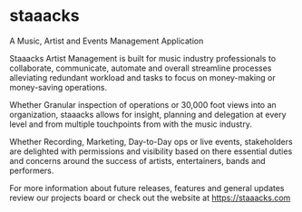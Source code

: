 # staaacks
A Music, Artist and Events Management Application

Staaacks Artist Management is built for music industry professionals to collaborate, communicate, automate and overall streamline processes alleviating redundant workload and tasks to focus on money-making or money-saving operations.  

Whether Granular inspection of operations or 30,000 foot views into an organization, staaacks allows for insight, planning and delegation at every level and from multiple touchpoints from with the music industry.  

Whether Recording, Marketing, Day-to-Day ops or live events, stakeholders are delighted with permissions and visibility based on there essential duties and concerns around the success of artists, entertainers, bands and performers. 

For more information about future releases, features and general updates review our projects board or check out the website at https://staaacks.com
